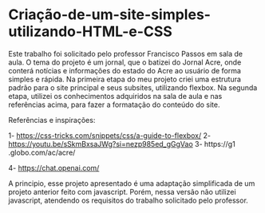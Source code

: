 # Criação-de-um-site-simples-utilizando-HTML-e-CSS

Este trabalho foi solicitado pelo professor Francisco Passos em sala de aula. O tema do projeto é um jornal, que o batizei do Jornal Acre, onde conterá notícias e informações do estado do Acre ao usuário de forma simples e rápida. Na primeira etapa do meu projeto criei uma estrutura padrão para o site principal e seus subsites, utilizando flexbox. Na segunda etapa, utilizei os conhecimentos adquiridos na sala de aula e nas referências acima, para fazer a formatação do conteúdo do site. 


Referências e inspirações:

1- https://css-tricks.com/snippets/css/a-guide-to-flexbox/ 
2- https://youtu.be/sSkmBxsaJWg?si=nezp985ed_gGgVao 
3- https://g1 .globo.com/ac/acre/ 

4- https://chat.openai.com/

A principio, esse projeto apresentado é uma adaptação simplificada de um projeto anterior feito com javascript. Porém, nessa versão não utilizei javascript, atendendo os requisitos do trabalho solicitado pelo professor.
